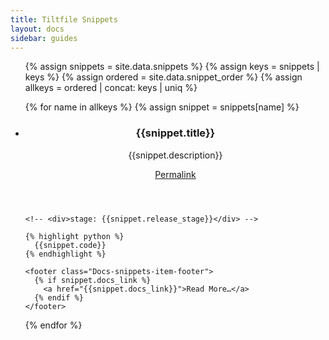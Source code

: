 ```yaml
---
title: Tiltfile Snippets
layout: docs
sidebar: guides
---
```


<ul class="Docs-snippets-list">
  {% assign snippets = site.data.snippets %}
  {% assign keys = snippets | keys %}
  {% assign ordered = site.data.snippet_order %}
  {% assign allkeys = ordered | concat: keys | uniq %}

  {% for name in allkeys %}
  {% assign snippet = snippets[name] %}
  <li id="snip_{{name}}" class="Docs-snippets-item">
    <header class="Docs-snippets-item-header">
      <div>
        <h3 class="Docs-snippets-item-title">{{snippet.title}}</h3>
        <p class="Docs-snippets-item-description">{{snippet.description}}</p>
      </div>
      <a class="Docs-snippets-item-permalink" href="#snip_{{name}}">Permalink</a>
    </header>
    
    <!-- <div>stage: {{snippet.release_stage}}</div> -->

    {% highlight python %}
      {{snippet.code}}
    {% endhighlight %}

    <footer class="Docs-snippets-item-footer">
      {% if snippet.docs_link %}
        <a href="{{snippet.docs_link}}">Read More…</a>
      {% endif %}
    </footer>
  </li>
  {% endfor %}
</ul>